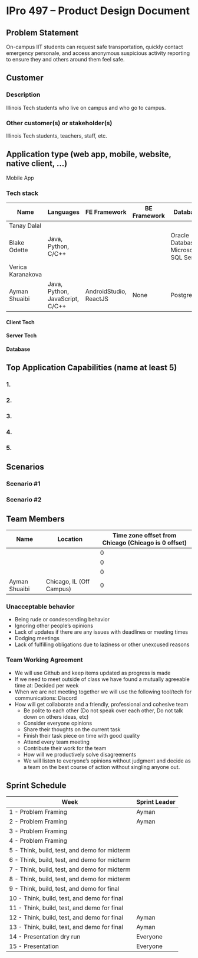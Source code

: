 
# IPro 497 – Product Design Document

## Problem Statement

On-campus IIT students can request safe transportation, quickly contact emergency personale, and access anonymous suspicious activity reporting to ensure they and others around them feel safe.

## Customer

### Description
Illinois Tech students who live on campus and who go to campus.

### Other customer(s) or stakeholder(s)
Illinois Tech students, teachers, staff, etc. 
 
## Application type (web app, mobile, website, native client, …)
Mobile App

### Tech stack

| **Name** | **Languages** | **FE Framework** | **BE Framework** | **Database** |
| --- | --- | --- | --- | --- |
| Tanay Dalal |  |  | |  |
| Blake Odette | Java, Python, C/C++ | | | Oracle Database, Microsoft SQL Server |
| Verica Karanakova |  | |  |  |
| Ayman Shuaibi | Java, Python, JavaScript, C/C++ | AndroidStudio, ReactJS | None | PostgreSQL |

#### Client Tech 

#### Server Tech

#### Database

## Top Application Capabilities (name at least 5)

### 1. 

### 2. 

### 3. 

### 4. 

### 5. 


## Scenarios

### Scenario #1

### Scenario #2


## Team Members
| **Name** | **Location** | **Time zone offset from Chicago (Chicago is 0 offset)** |
| --- | --- | --- |
| | | 0 |
|  | | 0 |	
|  |  | 0 |	
| Ayman Shuaibi | Chicago, IL (Off Campus) | 0 |		
		
### Unacceptable behavior
- Being rude or condescending behavior
- Ignoring other people’s opinions
- Lack of updates if there are any issues with deadlines or meeting times
- Dodging meetings
- Lack of fulfilling obligations due to laziness or other unexcused reasons 

### Team Working Agreement
- We will use Github and keep items updated as progress is made
- If we need to meet outside of class we have found a mutually agreeable time at: Decided per week
- When we are not meeting together we will use the following tool/tech for communications: Discord
- How will get collaborate and a friendly, professional and cohesive team
  - Be polite to each other (Do not speak over each other, Do not talk down on others ideas, etc)
  - Consider everyone opinions
  - Share their thoughts on the current task
  - Finish their task piece on time with good quality
  - Attend every team meeting
  - Contribute their work for the team
  - How will we productively solve disagreements
  - We will listen to everyone’s opinions without judgment and decide as a team on the best course of action without singling anyone out.

## Sprint Schedule

| Week | Sprint Leader |
| --------  | ------------------- |
| 1 - Problem Framing                                 | Ayman |
| 2 - Problem Framing                                 | Ayman |
| 3 - Problem Framing                                 |  |
| 4 - Problem Framing                                 |  |
| 5 - Think, build, test, and demo for midterm        | |
| 6 - Think, build, test, and demo for midterm        |  |
| 7 - Think, build, test, and demo for midterm        |  |
| 8 - Think, build, test, and demo for midterm        |  |
| 9 - Think, build, test, and demo for final          |  |
| 10 - Think, build, test, and demo for final	      |    |
| 11 - Think, build, test, and demo for final         |   |
| 12 - Think, build, test, and demo for final         | Ayman |
| 13 - Think, build, test, and demo for final         | Ayman |
| 14 - Presentation dry run                           | Everyone |
| 15 - Presentation                                   | Everyone |
